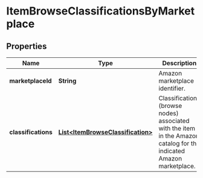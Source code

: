
# ItemBrowseClassificationsByMarketplace

## Properties
Name | Type | Description | Notes
------------ | ------------- | ------------- | -------------
**marketplaceId** | **String** | Amazon marketplace identifier. | 
**classifications** | [**List&lt;ItemBrowseClassification&gt;**](ItemBrowseClassification.md) | Classifications (browse nodes) associated with the item in the Amazon catalog for the indicated Amazon marketplace. |  [optional]



